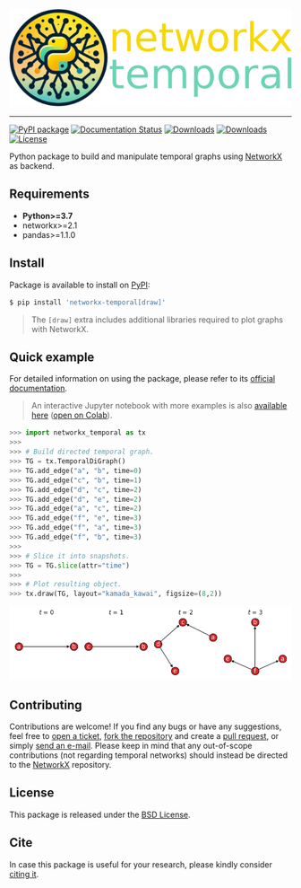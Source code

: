 [![networkx-temporal](https://github.com/nelsonaloysio/networkx-temporal/raw/main/docs/figure/banner.png)]()

___

[![PyPI package](https://badge.fury.io/py/networkx-temporal.svg)](https://pypi.org/p/networkx-temporal/)
[![Documentation Status](https://readthedocs.org/projects/networkx-temporal/badge/?version=latest)](https://networkx-temporal.readthedocs.io/)
[![Downloads](https://static.pepy.tech/badge/networkx-temporal)](https://pepy.tech/project/networkx-temporal?versions=*)
[![Downloads](https://static.pepy.tech/badge/networkx-temporal/month)](https://pepy.tech/project/networkx-temporal?versions=*)
[![License](https://img.shields.io/pypi/l/networkx-temporal)](https://github.com/nelsonaloysio/networkx-temporal/blob/main/LICENSE.md)

Python package to build and manipulate temporal graphs using [NetworkX](https://pypi.org/project/networkx/) as backend.

## Requirements

* **Python>=3.7**
* networkx>=2.1
* pandas>=1.1.0

## Install

Package is available to install on [PyPI](https://pypi.org/project/networkx-temporal/):

```bash
$ pip install 'networkx-temporal[draw]'
```

> The `[draw]` extra includes additional libraries required to plot graphs with NetworkX.

## Quick example

For detailed information on using the package, please refer to its [official documentation](https://networkx-temporal.readthedocs.io).

> An interactive Jupyter notebook with more examples is also [available here](https://github.com/nelsonaloysio/networkx-temporal/blob/main/notebook/networkx-temporal.ipynb) ([open on Colab](https://colab.research.google.com/github/nelsonaloysio/networkx-temporal/blob/main/notebook/networkx-temporal.ipynb)).

```python
>>> import networkx_temporal as tx
>>>
>>> # Build directed temporal graph.
>>> TG = tx.TemporalDiGraph()
>>> TG.add_edge("a", "b", time=0)
>>> TG.add_edge("c", "b", time=1)
>>> TG.add_edge("d", "c", time=2)
>>> TG.add_edge("d", "e", time=2)
>>> TG.add_edge("a", "c", time=2)
>>> TG.add_edge("f", "e", time=3)
>>> TG.add_edge("f", "a", time=3)
>>> TG.add_edge("f", "b", time=3)
>>>
>>> # Slice it into snapshots.
>>> TG = TG.slice(attr="time")
>>>
>>> # Plot resulting object.
>>> tx.draw(TG, layout="kamada_kawai", figsize=(8,2))
```

![png](https://github.com/nelsonaloysio/networkx-temporal/raw/main/docs/figure/example/fig-0.png)

## Contributing

Contributions are welcome! If you find any bugs or have any suggestions, feel free to [open a ticket](issues/new), [fork the repository](fork) and create a [pull request](compare), or simply [send an e-mail](mailto:nelson.reis@phd.unipi.it).
Please keep in mind that any out-of-scope contributions (not regarding temporal networks) should instead be directed to the [NetworkX](https://github.com/networkx/networkx) repository.

## License

This package is released under the [BSD License](LICENSE.md).

## Cite

In case this package is useful for your research, please kindly consider [citing it](https://networkx-temporal.readthedocs.io/en/stable/cite.html).
